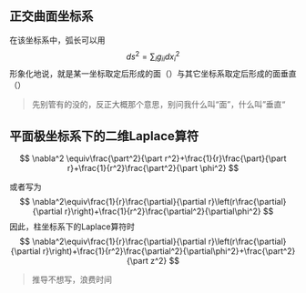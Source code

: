 ## 正交曲面坐标系

在该坐标系中，弧长可以用
$$
ds^2=\sum_{i}g_{ii}dx_i^2
$$
形象化地说，就是某一坐标取定后形成的面（）与其它坐标系取定后形成的面垂直（）

> 先别管有的没的，反正大概那个意思，别问我什么叫“面”，什么叫”垂直“



## 平面极坐标系下的二维Laplace算符

$$
\nabla^2 \equiv\frac{\part^2}{\part r^2}+\frac{1}{r}\frac{\part}{\part r}+\frac{1}{r^2}\frac{\part^2}{\part \phi^2}
$$

或者写为
$$
\nabla^2\equiv\frac{1}{r}\frac{\partial}{\partial r}\left(r\frac{\partial}{\partial r}\right)+\frac{1}{r^2}\frac{\partial^2}{\partial\phi^2}
$$
因此，柱坐标系下的Laplace算符时
$$
\nabla^2\equiv\frac{1}{r}\frac{\partial}{\partial r}\left(r\frac{\partial}{\partial r}\right)+\frac{1}{r^2}\frac{\partial^2}{\partial\phi^2}+\frac{\part^2}{\part z^2}
$$

> 推导不想写，浪费时间
